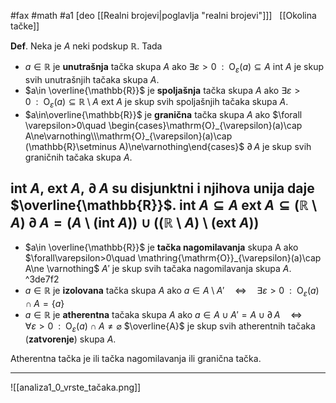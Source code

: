 #fax #math #a1 [deo [[Realni brojevi|poglavlja "realni brojevi"]]]
$\:$
[[Okolina tačke]]

**Def**. Neka je $A$ neki podskup $\mathbb{R}$. Tada
- $a\in \mathbb{R}$ je **unutrašnja** tačka skupa $A$ ako
   $\exists \varepsilon>0\ \ :\ \ \mathrm{O}_{\varepsilon}(a)\subseteq A$
  $\mathrm{int\ }A$ je skup svih unutrašnjih tačaka skupa $A.$
  $\:$
- $a\in \overline{\mathbb{R}}$ je **spoljašnja** tačka skupa $A$ ako
  $\exists \varepsilon>0\ \ :\ \ \mathrm{O}_{\varepsilon}(a)\subseteq \mathbb{R}\setminus A$
  $\mathrm{ext\ }A$ je skup svih spoljašnjih tačaka skupa $A.$
  $\:$
- $a\in\overline{\mathbb{R}}$ je **granična**  tačka skupa $A$ ako
  $\forall \varepsilon>0\quad \begin{cases}\mathrm{O}_{\varepsilon}(a)\cap A\ne\varnothing\\\mathrm{O}_{\varepsilon}(a)\cap (\mathbb{R}\setminus A)\ne\varnothing\end{cases}$
  $\partial\, A$ je skup svih graničnih tačaka skupa $A.$
  $\:$

$\mathrm{int\ }A,\ \mathrm{ext\ }A,\ \partial\, A$ su disjunktni i njihova unija daje $\overline{\mathbb{R}}$.
$\mathrm{int\ }A\subseteq A$
$\mathrm{ext\ }A\subseteq (\mathbb{R}\setminus A)$
$\partial\, A = \Big(A\setminus(\mathrm{int\ }A)\Big)\cup\Big((\mathbb{R}\setminus A)\setminus(\mathrm{ext\ }A)\Big)$
  ---
- $a\in \overline{\mathbb{R}}$ je **tačka nagomilavanja** skupa A ako $\forall\varepsilon>0\quad \mathring{\mathrm{O}}_{\varepsilon}(a)\cap A\ne \varnothing$
$A'$ je skup svih tačaka nagomilavanja skupa $A.$
  $\:$ ^3de7f2
-  $a\in \mathbb{R}$ je **izolovana** tačka skupa $A$ ako
  $a\in A\setminus A'\quad\Leftrightarrow\quad\exists\varepsilon>0\ \ :\ \ \mathrm{O}_{\varepsilon}(a)\cap A=\{ a \}$
  $\:$
  -  $a\in \mathbb{R}$ je **atherentna** tačaka skupa $A$ ako
  $a\in A\cup A'=A\cup\partial\, A\quad\Leftrightarrow\quad\forall\varepsilon>0\ \ :\ \ \mathrm{O}_{\varepsilon}(a)\cap A\ne\varnothing$
  $\overline{A}$ je skup svih atherentnih tačaka (**zatvorenje**) skupa $A.$

Atherentna tačka je ili tačka nagomilavanja ili granična tačka.

---
![[analiza1_0_vrste_tačaka.png]]